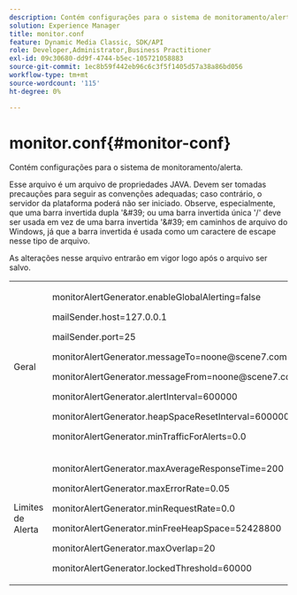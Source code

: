 ```yaml
---
description: Contém configurações para o sistema de monitoramento/alerta.
solution: Experience Manager
title: monitor.conf
feature: Dynamic Media Classic, SDK/API
role: Developer,Administrator,Business Practitioner
exl-id: 09c30680-dd9f-4744-b5ec-105721058883
source-git-commit: 1ec8b59f442eb96c6c3f5f1405d57a38a86bd056
workflow-type: tm+mt
source-wordcount: '115'
ht-degree: 0%

---
```


# monitor.conf{#monitor-conf}

Contém configurações para o sistema de monitoramento/alerta.

Esse arquivo é um arquivo de propriedades JAVA. Devem ser tomadas precauções para seguir as convenções adequadas; caso contrário, o servidor da plataforma poderá não ser iniciado. Observe, especialmente, que uma barra invertida dupla &#39;\&#39; ou uma barra invertida única &#39;/&#39; deve ser usada em vez de uma barra invertida &#39;\&#39; em caminhos de arquivo do Windows, já que a barra invertida é usada como um caractere de escape nesse tipo de arquivo.

As alterações nesse arquivo entrarão em vigor logo após o arquivo ser salvo.

<table id="simpletable_91557E1162FF4FEC8BE1722D6656CFEE"> 
 <tr class="strow"> 
  <td class="stentry"> <p>Geral </p> </td> 
  <td class="stentry"> <p> <span class="codeph"> monitorAlertGenerator.enableGlobalAlerting=false  </span> </p> <p> <span class="codeph"> mailSender.host=127.0.0.1  </span> </p> <p> <span class="codeph"> mailSender.port=25  </span> </p> <p> <span class="codeph"> monitorAlertGenerator.messageTo=noone@scene7.com  </span> </p> <p> <span class="codeph"> monitorAlertGenerator.messageFrom=noone@scene7.com  </span> </p> <p> <span class="codeph"> monitorAlertGenerator.alertInterval=600000  </span> </p> <p> <span class="codeph"> monitorAlertGenerator.heapSpaceResetInterval=600000  </span> </p> <p> <span class="codeph"> monitorAlertGenerator.minTrafficForAlerts=0.0  </span> </p> </td> 
 </tr> 
 <tr class="strow"> 
  <td class="stentry"> <p>Limites de Alerta </p> </td> 
  <td class="stentry"> <p> monitorAlertGenerator.maxAverageResponseTime=200 </p> <p> monitorAlertGenerator.maxErrorRate=0.05 </p> <p> monitorAlertGenerator.minRequestRate=0.0 </p> <p> monitorAlertGenerator.minFreeHeapSpace=52428800 </p> <p> monitorAlertGenerator.maxOverlap=20 </p> <p> monitorAlertGenerator.lockedThreshold=60000 </p> </td> 
 </tr> 
</table>
